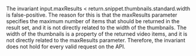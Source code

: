 The invariant input.maxResults < return.snippet.thumbnails.standard.width is false-positive. The reason for this is that the maxResults parameter specifies the maximum number of items that should be returned in the result set, and it is not directly related to the width of the thumbnails. The width of the thumbnails is a property of the returned video items, and it is not directly related to the maxResults parameter. Therefore, the invariant does not hold for every valid request on the API.
